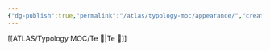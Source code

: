 ```yaml
---
{"dg-publish":true,"permalink":"/atlas/typology-moc/appearance/","created":"","updated":"2023-02-26T16:43:15.551+01:00"}
---
```



[[ATLAS/Typology MOC/Te 🏹\|Te 🏹]]

